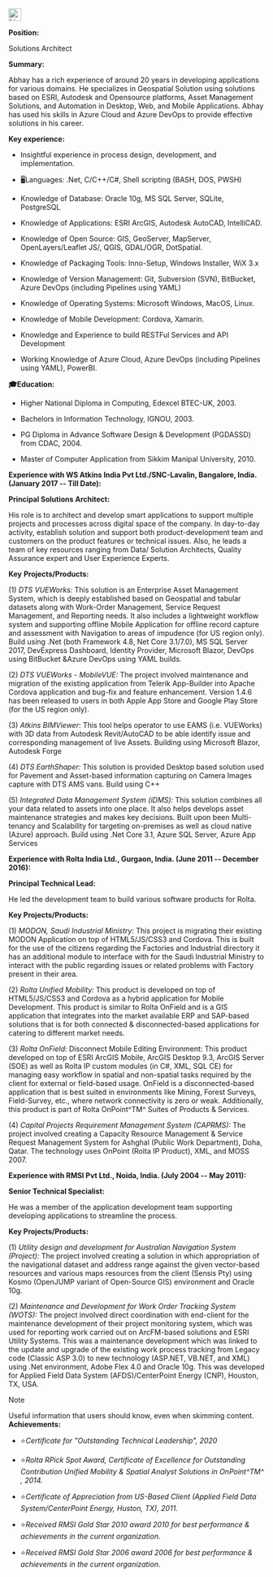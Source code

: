 <a href="https://www.linkedin.com/in/abhaymenon/" target="_blank">
    <img height="25px" src="https://img.shields.io/badge/-linkedin-%230e76a8?style=for-the-badge&logo=linkedin&logoColor=white" alt="Linkedin" />
  </a>

**Position:**

Solutions Architect

**Summary:**

Abhay has a rich experience of around 20 years in developing
applications for various domains. He specializes in Geospatial Solution
using solutions based on ESRI, Autodesk and Opensource platforms, Asset
Management Solutions, and Automation in Desktop, Web, and Mobile
Applications. Abhay has used his skills in Azure Cloud and Azure DevOps
to provide effective solutions in his career.

**Key experience:**

-   Insightful experience in process design, development, and
    implementation.

-   🖥️Languages: .Net, C/C++/C#, Shell scripting (BASH, DOS, PWSH)

-   Knowledge of Database: Oracle 10g, MS SQL Server, SQLite, PostgreSQL

-   Knowledge of Applications: ESRI ArcGIS, Autodesk AutoCAD,
    IntelliCAD.

-   Knowledge of Open Source: GIS, GeoServer, MapServer,
    OpenLayers/Leaflet JS/, QGIS, GDAL/OGR, DotSpatial.

-   Knowledge of Packaging Tools: Inno-Setup, Windows Installer, WiX 3.x

-   Knowledge of Version Management: Git, Subversion (SVN), BitBucket,
    Azure DevOps (including Pipelines using YAML)

-   Knowledge of Operating Systems: Microsoft Windows, MacOS, Linux.

-   Knowledge of Mobile Development: Cordova, Xamarin.

-   Knowledge and Experience to build RESTFul Services and API
    Development

-   Working Knowledge of Azure Cloud, Azure DevOps (including Pipelines
    using YAML), PowerBI.

**🎓Education:**

-   Higher National Diploma in Computing, Edexcel BTEC-UK, 2003.

-   Bachelors in Information Technology, IGNOU, 2003.

-   PG Diploma in Advance Software Design & Development (PGDASSD) from
    CDAC, 2004.

-   Master of Computer Application from Sikkim Manipal University, 2010.

**Experience with WS Atkins India Pvt Ltd./SNC-Lavalin,
Bangalore, India. (January 2017 -- Till Date):**

**Principal Solutions Architect:**

His role is to architect and develop smart applications to support
multiple projects and processes across digital space of the company. In
day-to-day activity, establish solution and support both
product-development team and customers on the product features or
technical issues. Also, he leads a team of key resources ranging from
Data/ Solution Architects, Quality Assurance expert and User Experience
Experts.

**Key** **Projects/Products:**

(1) _DTS VUEWorks:_ This solution is an Enterprise Asset
    Management System, which is deeply established based on Geospatial
    and tabular datasets along with Work-Order Management, Service
    Request Management, and Reporting needs. It also includes a
    lightweight workflow system and supporting offline Mobile
    Application for offline record capture and assessment with
    Navigation to areas of impudence (for US region only). Build using
    .Net (both Framework 4.8, Net Core 3.1/7.0), MS SQL Server 2017,
    DevExpress Dashboard, Identity Provider, Microsoft Blazor, DevOps
    using BitBucket &Azure DevOps using YAML builds.

(2) _DTS VUEWorks - MobileVUE:_ The project involved
    maintenance and migration of the existing application from Telerik
    App-Builder into Apache Cordova application and bug-fix and feature
    enhancement. Version 1.4.6 has been released to users in both Apple
    App Store and Google Play Store (for the US region only).

(3) _Atkins_ _BIMViewer_: This tool helps operator to use EAMS
    (i.e. VUEWorks) with 3D data from Autodesk Revit/AutoCAD to be able
    identify issue and corresponding management of live Assets. Building
    using Microsoft Blazor, Autodesk Forge

(4) _DTS_ _EarthShaper:_ This solution is provided Desktop
    based solution used for Pavement and Asset-based information
    capturing on Camera Images capture with DTS AMS vans. Build using
    C++

(5) _Integrated Data Management System (iDMS):_ This
    solution combines all your data related to assets into one place. It
    also helps develops asset maintenance strategies and makes key
    decisions. Built upon been Multi-tenancy and Scalability for
    targeting on-premises as well as cloud native (Azure) approach.
    Build using .Net Core 3.1, Azure SQL Server, Azure App Services


**Experience with Rolta India Ltd., Gurgaon, India. (June 2011 --
December 2016):**

**Principal Technical Lead:**

He led the development team to build various software products for
Rolta.

**Key Projects/Products:**

(1) _MODON, Saudi Industrial Ministry:_ This project is
    migrating their existing MODON Application on top of HTML5/JS/CSS3
    and Cordova. This is built for the use of the citizens regarding the
    Factories and Industrial directory it has an additional module to
    interface with for the Saudi Industrial Ministry to interact with
    the public regarding issues or related problems with Factory present
    in their area.

(2) _Rolta Unified Mobility:_ This product is developed on
    top of HTML5/JS/CSS3 and Cordova as a hybrid application for Mobile
    Development. This product is similar to Rolta OnField and is a GIS
    application that integrates into the market available ERP and
    SAP-based solutions that is for both connected & disconnected-based
    applications for catering to different market needs.

(3) _Rolta OnField:_ Disconnect Mobile Editing Environment:
    This product developed on top of ESRI ArcGIS Mobile, ArcGIS Desktop
    9.3, ArcGIS Server (SOE) as well as Rolta IP custom modules (in C#,
    XML, SQL CE) for managing easy workflow in spatial and non-spatial
    tasks required by the client for external or field-based usage.
    OnField is a disconnected-based application that is best suited in
    environments like Mining, Forest Surveys, Field-Survey, etc., where
    network connectivity is zero or weak. Additionally, this product is
    part of Rolta OnPoint^TM^ Suites of Products & Services.

(4) _Capital Projects Requirement Management System
    (CAPRMS):_ The project involved creating a Capacity
    Resource Management & Service Request Management System for Ashghal
    (Public Work Department), Doha, Qatar. The technology uses OnPoint
    (Rolta IP Product), XML, and MOSS 2007.

**Experience with RMSI Pvt Ltd., Noida, India. (July 2004 -- May
2011):**

**Senior Technical Specialist:**

He was a member of the application development team supporting
developing applications to streamline the process.

**Key Projects/Products:**

(1) _Utility design and development for Australian Navigation System
    (Project):_ The project involved creating a solution in
    which appropriation of the navigational dataset and address range
    against the given vector-based resources and various maps resources
    from the client (Sensis Pty) using Kosmo (OpenJUMP variant of
    Open-Source GIS) environment and Oracle 10g.

(2) _Maintenance and Development for Work Order Tracking System
    (WOTS):_ The project involved direct coordination with
    end-client for the maintenance development of their project
    monitoring system, which was used for reporting work carried out on
    ArcFM-based solutions and ESRI Utility Systems. This was a
    maintenance development which was linked to the update and upgrade
    of the existing work process tracking from Legacy code (Classic ASP
    3.0) to new technology (ASP.NET, VB.NET, and XML) using .Net
    environment, Adobe Flex 4.0 and Oracle 10g. This was developed for
    Applied Field Data System (AFDS)/CenterPoint Energy (CNP), Houston,
    TX, USA.

> [!NOTE]
> Useful information that users should know, even when skimming content.
**Achievements:**

-   ⭐*Certificate for "Outstanding Technical Leadership", 2020*

-   ⭐*Rolta RPick Spot Award, Certificate of Excellence for Outstanding
    Contribution Unified Mobility & Spatial Analyst Solutions in
    OnPoint^TM^ , 2014.*

-   ⭐*Certificate of Appreciation from US-Based Client (Applied Field
    Data System/CenterPoint Energy, Huston, TX), 2011.*

-   ⭐*Received RMSI Gold Star 2010 award 2010 for best performance &
    achievements in the current organization.*

-   ⭐*Received RMSI Gold Star 2006 award 2006 for best performance &
    achievements in the current organization.*
